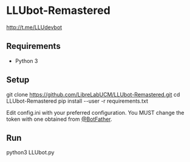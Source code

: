 # LLUbot-Remastered
http://t.me/LLUdevbot


## Requirements

* Python 3

## Setup

git clone https://github.com/LibreLabUCM/LLUbot-Remastered.git
cd LLUbot-Remastered
pip install --user -r requirements.txt

Edit config.ini with your preferred configuration.
You MUST change the token with one obtained from [@BotFather](https://t.me/BotFather).

## Run

python3 LLUbot.py
